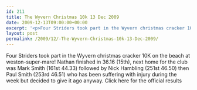 ```yaml
---
id: 211
title: The Wyvern Christmas 10k 13 Dec 2009
date: 2009-12-13T09:00:00+00:00
excerpt: '<p>Four Striders took part in the Wyvern christmas cracker 10K on the beach at weston-super-mare! Nathan finished in 36.16 (15th), next home for the club was Mark Smith (161st 44.33) followed by Nick Hambling (251st 46.50) then Paul Smith (253rd 46.51) who has been suffering with injury during the week but decided to give it ago anyway. Click here for the official results </p>'
layout: post
permalink: /2009/12/-The-Wyvern-Christmas-10k-13-Dec-2009/
---
```

Four Striders took part in the Wyvern christmas cracker 10K on the beach at weston-super-mare! Nathan finished in 36.16 (15th), next home for the club was Mark Smith (161st 44.33) followed by Nick Hambling (251st 46.50) then Paul Smith (253rd 46.51) who has been suffering with injury during the week but decided to give it ago anyway. Click here for the official results